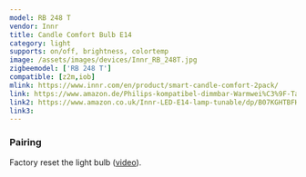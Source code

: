 ```yaml
---
model: RB 248 T
vendor: Innr
title: Candle Comfort Bulb E14
category: light
supports: on/off, brightness, colortemp
image: /assets/images/devices/Innr_RB_248T.jpg
zigbeemodel: ['RB 248 T']
compatible: [z2m,iob]
mlink: https://www.innr.com/en/product/smart-candle-comfort-2pack/
link: https://www.amazon.de/Philips-kompatibel-dimmbar-Warmwei%C3%9F-Tageslicht/dp/B07HB37DJ9
link2: https://www.amazon.co.uk/Innr-LED-E14-lamp-tunable/dp/B07KGHTBFH
link3: 
---
```

### Pairing
Factory reset the light bulb ([video](https://www.youtube.com/watch?v=4zkpZSv84H4)).
